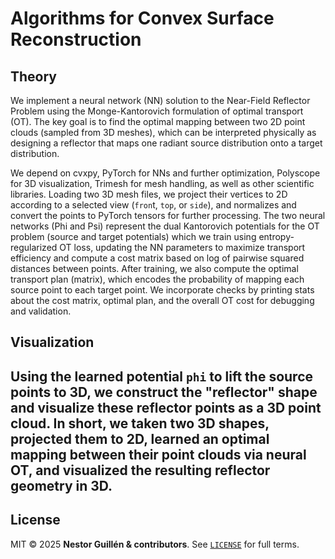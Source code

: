# Algorithms for Convex Surface Reconstruction

## Theory 
We implement  a neural network (NN) solution to the Near-Field Reflector Problem using the Monge-Kantorovich formulation of optimal transport (OT). The key goal is to find the optimal mapping between two 2D point clouds (sampled from 3D meshes), which can be interpreted physically as designing a reflector that maps one radiant source distribution onto a target distribution.

We depend on cvxpy,  PyTorch for NNs and further  optimization, Polyscope for 3D visualization, Trimesh for mesh handling, as well as other scientific libraries.  Loading two 3D mesh files, we project  their vertices to 2D according to a selected view (`fron`t, `top`, or `side`), and normalizes and convert the points to PyTorch tensors for further processing. The two neural networks (Phi and Psi)  represent the dual Kantorovich potentials for the OT problem (source and target potentials) which we train using entropy-regularized OT loss, updating the NN parameters to maximize transport efficiency and  compute a cost matrix based on log of pairwise squared distances between points.  After training, we also compute the optimal transport plan (matrix), which encodes the probability of mapping each source point to each target point.  We incorporate checks by printing  stats about the cost matrix, optimal plan, and the overall OT cost for debugging and validation.

## Visualization 
Using the learned potential `phi` to  lift the source points to 3D, we construct the "reflector" shape and visualize these reflector points as a 3D point cloud.  In short, we taken two 3D shapes, projected them to 2D, learned an optimal mapping between their point clouds via neural OT, and visualized the resulting reflector geometry in 3D. 
---


## License <a id="license"></a>

MIT © 2025 **Nestor Guillén & contributors**.
See [`LICENSE`](LICENSE) for full terms.
